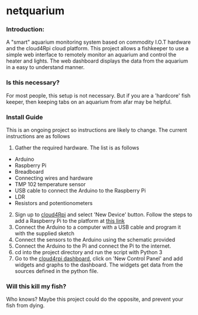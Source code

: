 # netquarium
### Introduction:
A "smart" aquarium monitoring system based on commodity I.O.T hardware and the cloud4Rpi cloud platform. This project allows a fishkeeper to use a simple web interface to remotely monitor an aquarium and control the heater and lights. The web dashboard displays the data from the aquarium in a easy to understand manner. 
### Is this necessary?
For most people, this setup is not necessary. But if you are a 'hardcore' fish keeper, then keeping tabs on an aquarium from afar may be helpful.


### Install Guide
This is an ongoing project so instructions are likely to change. The current instructions are as follows
1. Gather the required hardware. The list is as follows
  * Arduino
  * Raspberry Pi
  * Breadboard
  * Connecting wires and hardware
  * TMP 102 temperature sensor
  * USB cable to connect the Arduino to the Raspberry Pi
  * LDR
  * Resistors and potentionometers
2. Sign up to [cloud4Rpi](https://cloud4rpi.io/register) and select 'New Device' button. Follow the steps to add a Raspberry Pi to the platform at [this link](http://docs.cloud4rpi.io/start/rpi/)
3. Connect the Arduino to a computer with a USB cable and program it with the supplied sketch
4. Connect the sensors to the Arduino using the schematic provided
5. Connect the Arduino to the Pi and connect the Pi to the internet.
6. cd into the project directory and run the script with Python 3
7. Go to the [cloud4rpi dashboard](https://cloud4rpi.io/control-panels), click on 'New Control Panel' and add widgets and graphs to the dashboard. The widgets get data from the sources defined in the python file.

### Will this kill my fish?
Who knows? Maybe this project could do the opposite, and prevent your fish from dying.

